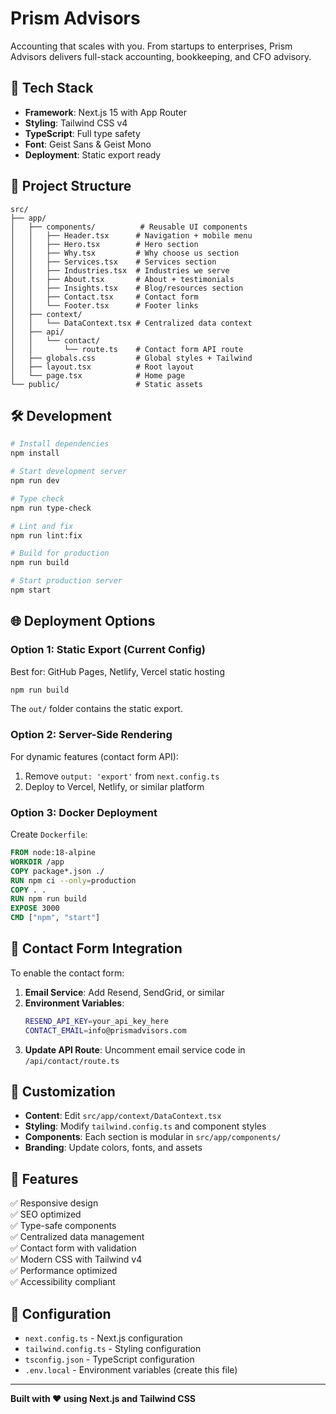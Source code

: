 # Prism Advisors

Accounting that scales with you. From startups to enterprises, Prism Advisors delivers full-stack accounting, bookkeeping, and CFO advisory.

## 🚀 Tech Stack

- **Framework**: Next.js 15 with App Router
- **Styling**: Tailwind CSS v4
- **TypeScript**: Full type safety
- **Font**: Geist Sans & Geist Mono
- **Deployment**: Static export ready

## 📁 Project Structure

```
src/
├── app/
│   ├── components/          # Reusable UI components
│   │   ├── Header.tsx      # Navigation + mobile menu
│   │   ├── Hero.tsx        # Hero section
│   │   ├── Why.tsx         # Why choose us section
│   │   ├── Services.tsx    # Services section
│   │   ├── Industries.tsx  # Industries we serve
│   │   ├── About.tsx       # About + testimonials
│   │   ├── Insights.tsx    # Blog/resources section
│   │   ├── Contact.tsx     # Contact form
│   │   └── Footer.tsx      # Footer links
│   ├── context/
│   │   └── DataContext.tsx # Centralized data context
│   ├── api/
│   │   └── contact/
│   │       └── route.ts    # Contact form API route
│   ├── globals.css         # Global styles + Tailwind
│   ├── layout.tsx          # Root layout
│   └── page.tsx            # Home page
└── public/                 # Static assets
```

## 🛠️ Development

```bash
# Install dependencies
npm install

# Start development server
npm run dev

# Type check
npm run type-check

# Lint and fix
npm run lint:fix

# Build for production
npm run build

# Start production server
npm start
```

## 🌐 Deployment Options

### Option 1: Static Export (Current Config)

Best for: GitHub Pages, Netlify, Vercel static hosting

```bash
npm run build
```

The `out/` folder contains the static export.

### Option 2: Server-Side Rendering

For dynamic features (contact form API):

1. Remove `output: 'export'` from `next.config.ts`
2. Deploy to Vercel, Netlify, or similar platform

### Option 3: Docker Deployment

Create `Dockerfile`:

```dockerfile
FROM node:18-alpine
WORKDIR /app
COPY package*.json ./
RUN npm ci --only=production
COPY . .
RUN npm run build
EXPOSE 3000
CMD ["npm", "start"]
```

## 📧 Contact Form Integration

To enable the contact form:

1. **Email Service**: Add Resend, SendGrid, or similar
2. **Environment Variables**:
   ```bash
   RESEND_API_KEY=your_api_key_here
   CONTACT_EMAIL=info@prismadvisors.com
   ```
3. **Update API Route**: Uncomment email service code in `/api/contact/route.ts`

## 🎨 Customization

- **Content**: Edit `src/app/context/DataContext.tsx`
- **Styling**: Modify `tailwind.config.ts` and component styles
- **Components**: Each section is modular in `src/app/components/`
- **Branding**: Update colors, fonts, and assets

## 📱 Features

✅ Responsive design  
✅ SEO optimized  
✅ Type-safe components  
✅ Centralized data management  
✅ Contact form with validation  
✅ Modern CSS with Tailwind v4  
✅ Performance optimized  
✅ Accessibility compliant

## 🔧 Configuration

- `next.config.ts` - Next.js configuration
- `tailwind.config.ts` - Styling configuration
- `tsconfig.json` - TypeScript configuration
- `.env.local` - Environment variables (create this file)

---

**Built with ❤️ using Next.js and Tailwind CSS**
